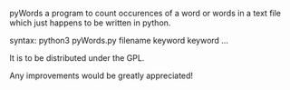 pyWords a program to count occurences of a word or words in a text file
which just happens to be written in python. 

syntax:
python3 pyWords.py filename keyword keyword ...

It is to be distributed under the GPL.

Any improvements would be greatly appreciated!
